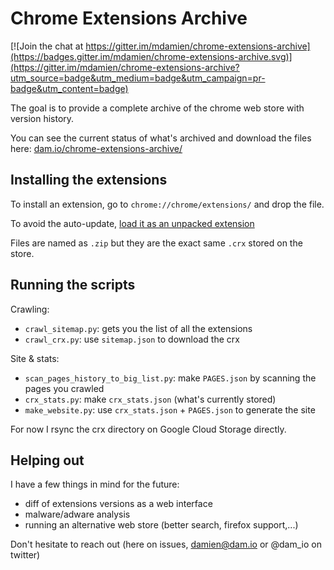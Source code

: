 
# Chrome Extensions Archive

[![Join the chat at https://gitter.im/mdamien/chrome-extensions-archive](https://badges.gitter.im/mdamien/chrome-extensions-archive.svg)](https://gitter.im/mdamien/chrome-extensions-archive?utm_source=badge&utm_medium=badge&utm_campaign=pr-badge&utm_content=badge)

The goal is to provide a complete archive of the chrome web store with version
history.

You can see the current status of what's archived and download the files here:
[dam.io/chrome-extensions-archive/](http://dam.io/chrome-extensions-archive/)

## Installing the extensions

To install an extension, go to `chrome://chrome/extensions/` and drop the file.

To avoid the auto-update, [load it as an unpacked extension](http://stackoverflow.com/a/24577660/1075195)

Files are named as `.zip` but they are the exact same `.crx` stored on the store.

## Running the scripts

Crawling:

- `crawl_sitemap.py`: gets you the list of all the extensions
- `crawl_crx.py`: use `sitemap.json` to download the crx

Site & stats:

- `scan_pages_history_to_big_list.py`: make `PAGES.json` by scanning the pages
you crawled
- `crx_stats.py`: make `crx_stats.json` (what's currently stored)
- `make_website.py`: use `crx_stats.json` + `PAGES.json` to generate the site

For now I rsync the crx directory on Google Cloud Storage directly.

## Helping out

I have a few things in mind for the future:

- diff of extensions versions as a web interface
- malware/adware analysis
- running an alternative web store (better search, firefox support,...)

Don't hesitate to reach out (here on issues, damien@dam.io or @dam_io on twitter)
